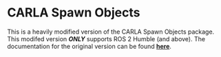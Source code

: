 # CARLA Spawn Objects

This is a heavily modified version of the CARLA Spawn Objects package. This modifed version __*ONLY*__ supports ROS 2 Humble (and above). The documentation for the original version can be found [__here__](https://carla.readthedocs.io/projects/ros-bridge/en/latest/carla_spawn_objects/).
